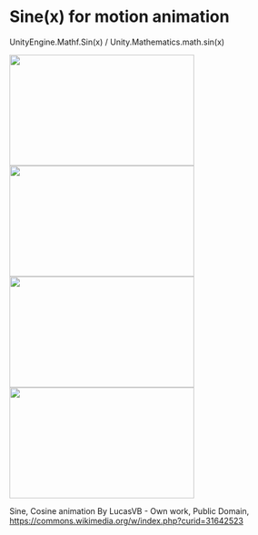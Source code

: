 # Sine(x) for motion animation

UnityEngine.Mathf.Sin(x) / Unity.Mathematics.math.sin(x)

<img src="https://user-images.githubusercontent.com/263776/51221479-454e5780-18ff-11e9-991b-07e0223f83dc.gif" width="325" height="195">

<img src= "https://user-images.githubusercontent.com/263776/51222960-86496a80-1905-11e9-8095-68280abf9fa9.gif" width="325" height="195">

<img src= "https://user-images.githubusercontent.com/263776/51222981-9d885800-1905-11e9-8105-08a358fabb09.gif" width="325" height="195">

<img src= "https://user-images.githubusercontent.com/263776/51222994-a9741a00-1905-11e9-8b46-8fd5ed65ff00.gif" width="325" height="195">

Sine, Cosine animation By LucasVB - Own work, Public Domain, https://commons.wikimedia.org/w/index.php?curid=31642523
